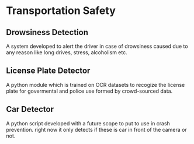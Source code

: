 # Transportation Safety

## Drowsiness Detection

A system developed to alert the driver in case of drowsiness caused due to any reason like long drives, stress, alcoholism etc.

## License Plate Detector

A python module which is trained on OCR datasets to recogize the license plate for govermental and police use formed by crowd-sourced data.

## Car Detector

A python script developed with a future scope to put to use in crash prevention. right now it only detects if these is car in front of the camera or not.
